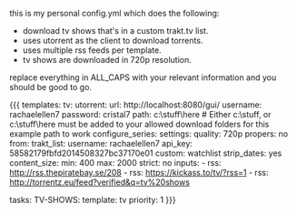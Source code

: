 this is my personal config.yml which does the following:

* download tv shows that's in a custom trakt.tv list.
* uses utorrent as the client to download torrents.
* uses multiple rss feeds per template.
* tv shows are downloaded in 720p resolution.

replace everything in ALL_CAPS with your relevant information and you should be good to go.

{{{
templates:
  tv:
    utorrent:
      url: http://localhost:8080/gui/
      username: rachaelellen7
      password: cristal7
      path: c:\stuff\here  # Either c:\stuff, or c:\stuff\here must be added to your allowed download folders for this example path to work
    configure_series:
      settings:
        quality: 720p
        propers: no
      from:
        trakt_list:
          username: rachaelellen7
          api_key: 58582179fbfd2014508327bc37170e01
          custom: watchlist
          strip_dates: yes
    content_size:
      min: 400
      max: 2000
      strict: no
    inputs:
      - rss: http://rss.thepiratebay.se/208
      - rss: https://kickass.to/tv/?rss=1
      - rss: http://torrentz.eu/feed?verified&q=tv%20shows

tasks:
  TV-SHOWS:
    template: tv
    priority: 1
}}}